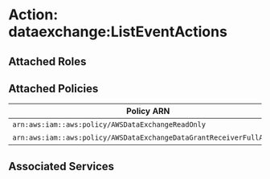 # Action: dataexchange:ListEventActions

## Attached Roles

## Attached Policies

| Policy ARN | Policy Name |
|------------|-------------|
| `arn:aws:iam::aws:policy/AWSDataExchangeReadOnly` | [AWSDataExchangeReadOnly](../policies.md#awsdataexchangereadonly) |
| `arn:aws:iam::aws:policy/AWSDataExchangeDataGrantReceiverFullAccess` | [AWSDataExchangeDataGrantReceiverFullAccess](../policies.md#awsdataexchangedatagrantreceiverfullaccess) |

## Associated Services

